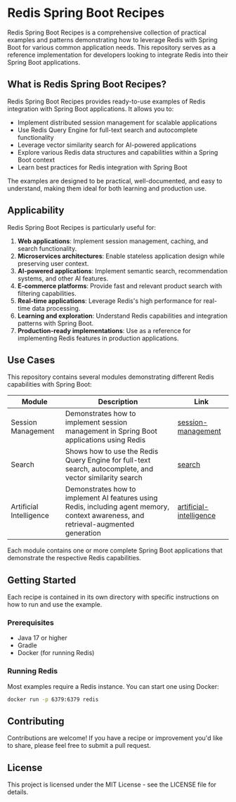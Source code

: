 # Redis Spring Boot Recipes

Redis Spring Boot Recipes is a comprehensive collection of practical examples and patterns demonstrating how to leverage Redis with Spring Boot for various common application needs. This repository serves as a reference implementation for developers looking to integrate Redis into their Spring Boot applications.

## What is Redis Spring Boot Recipes?

Redis Spring Boot Recipes provides ready-to-use examples of Redis integration with Spring Boot applications. It allows you to:

- Implement distributed session management for scalable applications
- Use Redis Query Engine for full-text search and autocomplete functionality
- Leverage vector similarity search for AI-powered applications
- Explore various Redis data structures and capabilities within a Spring Boot context
- Learn best practices for Redis integration with Spring Boot

The examples are designed to be practical, well-documented, and easy to understand, making them ideal for both learning and production use.

## Applicability

Redis Spring Boot Recipes is particularly useful for:

1. **Web applications**: Implement session management, caching, and search functionality.
2. **Microservices architectures**: Enable stateless application design while preserving user context.
3. **AI-powered applications**: Implement semantic search, recommendation systems, and other AI features.
4. **E-commerce platforms**: Provide fast and relevant product search with filtering capabilities.
5. **Real-time applications**: Leverage Redis's high performance for real-time data processing.
6. **Learning and exploration**: Understand Redis capabilities and integration patterns with Spring Boot.
7. **Production-ready implementations**: Use as a reference for implementing Redis features in production applications.

## Use Cases

This repository contains several modules demonstrating different Redis capabilities with Spring Boot:

| Module                  | Description                                                                                              | Link                                                 |
|-------------------------|----------------------------------------------------------------------------------------------------------|------------------------------------------------------|
| Session Management      | Demonstrates how to implement session management in Spring Boot applications using Redis                 | [session-management](./session-management)           |
| Search                  | Shows how to use the Redis Query Engine for full-text search, autocomplete, and vector similarity search | [search](./search)                                   |
| Artificial Intelligence | Demonstrates how to implement AI features using Redis, including agent memory, context awareness, and retrieval-augmented generation | [artificial-intelligence](./artificial-intelligence) |

Each module contains one or more complete Spring Boot applications that demonstrate the respective Redis capabilities.

## Getting Started

Each recipe is contained in its own directory with specific instructions on how to run and use the example.

### Prerequisites

- Java 17 or higher
- Gradle
- Docker (for running Redis)

### Running Redis

Most examples require a Redis instance. You can start one using Docker:

```bash
docker run -p 6379:6379 redis
```

## Contributing

Contributions are welcome! If you have a recipe or improvement you'd like to share, please feel free to submit a pull request.

## License

This project is licensed under the MIT License - see the LICENSE file for details.
